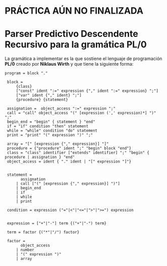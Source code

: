 # PRÁCTICA AÚN NO FINALIZADA
# Parser Predictivo Descendente Recursivo para la gramática PL/0

La gramática a implementar es la que sostiene el lenguaje de programación **PL/0** creado por **Niklaus Wirth** y que tiene la siguiente forma:

```
program = block "."

 block =
     {class}
     ["const" ident ":=" expression {"," ident ":=" expression} ";"]
     ["var" ident {"," ident} ";"]
     {procedure} {statement}

 assignation =  object_access ":=" expression ";"
 call = "call" object_access "(" [expression (',' expression)*] ")" ";"
 begin_end = "begin" { statement } "end"
 if = "if" condition "then" statement
 while = "while" condition "do" statement
 print = "print" "(" expression ")" ";"
 
 array = "[" [expression {"," expression}] "]"
 procedure = {"procedure" ident ";" "begin" block "end"}
 class = "class" identifier ["extends" identifier] ";" "begin" { procedure | assignation } "end"
 object_access = ident { "." ident | "[" expression "]"}


 statement =
       assignation
     | call ["(" [expression {"," expression}] ")"]
     | begin_end
     | if
     | while
     | print

 condition = expression ("="|<"|"<="|">"|">=") expression


 expression = ["+"|"-"] term {("+"|"-") term}

 term = factor {("*"|"/") factor}

 factor = 
       object_access
     | number
     | "(" expression ")"
     | array

```
